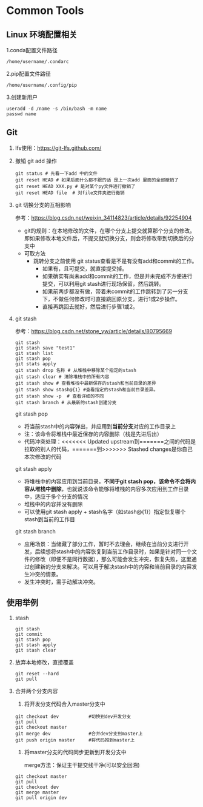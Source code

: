 # Common Tools

## Linux 环境配置相关

1.conda配置文件路径

```
/home/username/.condarc
```

2.pip配置文件路径

```
/home/username/.config/pip
```

3.创建新用户

```
useradd -d /name -s /bin/bash -m name
passwd name
```

## Git

1. lfs使用：https://git-lfs.github.com/

2. 撤销 git add 操作

   ```
   git status # 先看一下add 中的文件 
   git reset HEAD # 如果后面什么都不跟的话 是上一次add 里面的全部撤销了 
   git reset HEAD XXX.py # 是对某个py文件进行撤销了
   git reset HEAD file  # 对file文件夹进行撤销
   ```

3. git 切换分支的互相影响

   参考：https://blog.csdn.net/weixin_34114823/article/details/92254904

   * git的规则：在本地修改的文件，在哪个分支上提交就算那个分支的修改。即如果修改本地文件后，不提交就切换分支，则会将修改带到切换后的分支中
   * 可取方法
     * 跳转分支之前使用 git status查看是不是有没有add和commit的工作。
       * 如果有，且可提交，就直接提交掉。
       *  如果确实有尚未add和commit的工作，但是并未完成不方便进行提交，可以利用git stash进行现场保留，然后跳转。
       *  如果前两步都没有做，带着未commit的工作跳转到了另一分支下，不做任何修改时可直接跳回原分支，进行1或2步操作。
       * 直接再跳回去就好，然后进行步骤1或2。

4. git stash

   参考：https://blog.csdn.net/stone_yw/article/details/80795669

   ```
   git stash
   git stash save "test1"
   git stash list
   git stash pop
   git stats apply
   git stash drop 名称 # 从堆栈中移除某个指定的stash
   git stash clear # 清除堆栈中的所有内容
   git stash show # 查看堆栈中最新保存的stash和当前目录的差异
   git stash show stash@{1} #查看指定的stash和当前目录差异。
   git stash show -p  # 查看详细的不同
   git stash branch # 从最新的stash创建分支
   ```

   git stash pop

   * 将当前stash中的内容弹出，并应用到**当前分支**对应的工作目录上
   * 注：该命令将堆栈中最近保存的内容删除（栈是先进后出）
   * 代码冲突处理：<<<<<<< Updated upstream到=======之间的代码是拉取的别人的代码，=======到>>>>>>> Stashed changes是你自己本次修改的代码

   git stash apply

   * 将堆栈中的内容应用到当前目录，**不同于git stash pop，该命令不会将内容从堆栈中删除**，也就说该命令能够将堆栈的内容多次应用到工作目录中，适应于多个分支的情况
   * 堆栈中的内容并没有删除
   * 可以使用git stash apply + stash名字（如stash@{1}）指定恢复哪个stash到当前的工作目

   git stash branch

   * 应用场景：当储藏了部分工作，暂时不去理会，继续在当前分支进行开发，后续想将stash中的内容恢复到当前工作目录时，如果是针对同一个文件的修改（即便不是同行数据），那么可能会发生冲突，恢复失败，这里通过创建新的分支来解决。可以用于解决stash中的内容和当前目录的内容发生冲突的情景。
   * 发生冲突时，需手动解决冲突。

## 使用举例

1. stash

   ```
   git stash
   git commit
   git stash pop
   git stash apply
   git stash clear
   ```

2. 放弃本地修改，直接覆盖

   ```
   git reset --hard
   git pull
   ```

3. 合并两个分支内容

   1. 将开发分支代码合入master分支中

   ```
   git checkout dev           #切换到dev开发分支
   git pull
   git checkout master
   git merge dev              #合并dev分支到master上
   git push origin master     #将代码推到master上
   ```

   1. 将master分支的代码同步更新到开发分支中

        merge方法：保证主干提交线干净(可以安全回溯)

   ```
   git checkout master
   git pull
   git checkout dev
   git merge master
   git pull origin dev
   ```
